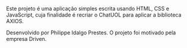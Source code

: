 Este projeto é uma aplicação simples escrita usando HTML, CSS e JavaScript, cuja finalidade é recriar o ChatUOL para aplicar a biblioteca AXIOS.

Desenvolvido por Philippe Idalgo Prestes.
O projeto foi motivado pela empresa Driven.
